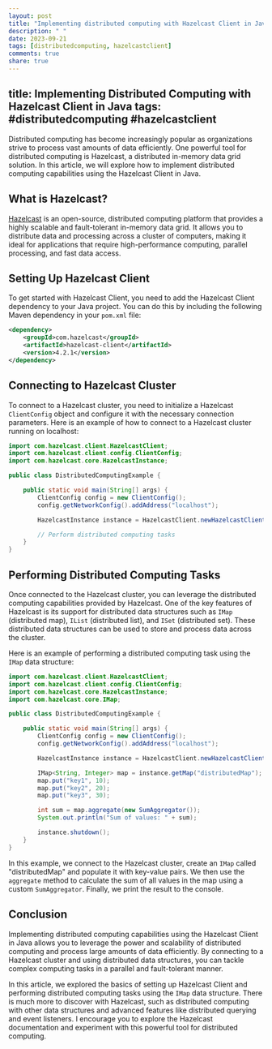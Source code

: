 ```yaml
---
layout: post
title: "Implementing distributed computing with Hazelcast Client in Java"
description: " "
date: 2023-09-21
tags: [distributedcomputing, hazelcastclient]
comments: true
share: true
---
```

title: Implementing Distributed Computing with Hazelcast Client in Java
tags: #distributedcomputing #hazelcastclient
---

Distributed computing has become increasingly popular as organizations strive to process vast amounts of data efficiently. One powerful tool for distributed computing is Hazelcast, a distributed in-memory data grid solution. In this article, we will explore how to implement distributed computing capabilities using the Hazelcast Client in Java.

## What is Hazelcast?

[Hazelcast](https://hazelcast.com/) is an open-source, distributed computing platform that provides a highly scalable and fault-tolerant in-memory data grid. It allows you to distribute data and processing across a cluster of computers, making it ideal for applications that require high-performance computing, parallel processing, and fast data access.

## Setting Up Hazelcast Client

To get started with Hazelcast Client, you need to add the Hazelcast Client dependency to your Java project. You can do this by including the following Maven dependency in your `pom.xml` file:

```xml
<dependency>
    <groupId>com.hazelcast</groupId>
    <artifactId>hazelcast-client</artifactId>
    <version>4.2.1</version>
</dependency>
```

## Connecting to Hazelcast Cluster

To connect to a Hazelcast cluster, you need to initialize a Hazelcast `ClientConfig` object and configure it with the necessary connection parameters. Here is an example of how to connect to a Hazelcast cluster running on localhost:

```java
import com.hazelcast.client.HazelcastClient;
import com.hazelcast.client.config.ClientConfig;
import com.hazelcast.core.HazelcastInstance;

public class DistributedComputingExample {

    public static void main(String[] args) {
        ClientConfig config = new ClientConfig();
        config.getNetworkConfig().addAddress("localhost");

        HazelcastInstance instance = HazelcastClient.newHazelcastClient(config);

        // Perform distributed computing tasks
    }
}
```

## Performing Distributed Computing Tasks

Once connected to the Hazelcast cluster, you can leverage the distributed computing capabilities provided by Hazelcast. One of the key features of Hazelcast is its support for distributed data structures such as `IMap` (distributed map), `IList` (distributed list), and `ISet` (distributed set). These distributed data structures can be used to store and process data across the cluster.

Here is an example of performing a distributed computing task using the `IMap` data structure:

```java
import com.hazelcast.client.HazelcastClient;
import com.hazelcast.client.config.ClientConfig;
import com.hazelcast.core.HazelcastInstance;
import com.hazelcast.core.IMap;

public class DistributedComputingExample {

    public static void main(String[] args) {
        ClientConfig config = new ClientConfig();
        config.getNetworkConfig().addAddress("localhost");

        HazelcastInstance instance = HazelcastClient.newHazelcastClient(config);

        IMap<String, Integer> map = instance.getMap("distributedMap");
        map.put("key1", 10);
        map.put("key2", 20);
        map.put("key3", 30);

        int sum = map.aggregate(new SumAggregator());
        System.out.println("Sum of values: " + sum);

        instance.shutdown();
    }
}
```

In this example, we connect to the Hazelcast cluster, create an `IMap` called "distributedMap" and populate it with key-value pairs. We then use the `aggregate` method to calculate the sum of all values in the map using a custom `SumAggregator`. Finally, we print the result to the console.

## Conclusion

Implementing distributed computing capabilities using the Hazelcast Client in Java allows you to leverage the power and scalability of distributed computing and process large amounts of data efficiently. By connecting to a Hazelcast cluster and using distributed data structures, you can tackle complex computing tasks in a parallel and fault-tolerant manner.

In this article, we explored the basics of setting up Hazelcast Client and performing distributed computing tasks using the `IMap` data structure. There is much more to discover with Hazelcast, such as distributed computing with other data structures and advanced features like distributed querying and event listeners. I encourage you to explore the Hazelcast documentation and experiment with this powerful tool for distributed computing.